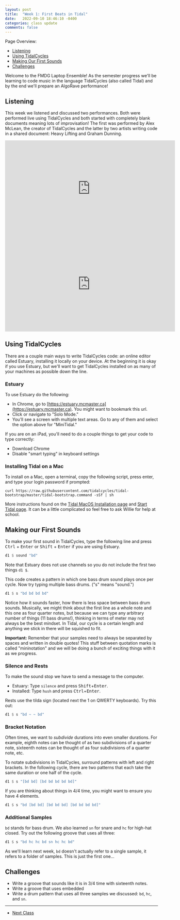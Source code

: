 ```yaml
---
layout: post
title:  "Week 1: First Beats in Tidal"
date:   2022-09-10 18:46:10 -0400
categories: class update
comments: false
---
```


Page Overview:
* [Listening](#listening)
* [Using TidalCycles](#using-tidalcycles)
* [Making Our First Sounds](#making-our-first-sounds)
* [Challenges](#challenges)

Welcome to the FMDG Laptop Ensemble! As the semester progress we'll be learning to code music in the language TidalCycles (also called Tidal) and by the end we'll prepare an AlgoRave performance!

## Listening
This week we listened and discussed two performances. Both were performed live using TidalCycles and both started with completely blank documents meaning lots of improvisation! The first was performed by Alex McLean, the creator of TidalCycles and the latter by two artists writing code in a shared document: Heavy Lifting and Graham Dunning.

<iframe width="560" height="315" src="https://www.youtube-nocookie.com/embed/Tjf-NJNfOP4?start=6165" title="YouTube video player" frameborder="0" allow="accelerometer; autoplay; clipboard-write; encrypted-media; gyroscope; picture-in-picture" allowfullscreen></iframe>

<iframe width="560" height="315" src="https://www.youtube-nocookie.com/embed/ca3J1cztnrc" title="YouTube video player" frameborder="0" allow="accelerometer; autoplay; clipboard-write; encrypted-media; gyroscope; picture-in-picture" allowfullscreen></iframe>

## Using TidalCycles
There are a couple main ways to write TidalCycles code: an online editor called Estuary, installing it locally on your device. At the beginning it is okay if you use Estuary, but we'll want to get TidalCycles installed on as many of your machines as possible down the line.

### Estuary
To use Estuary do the following:
* In Chrome, go to [https://estuary.mcmaster.ca](https://estuary.mcmaster.ca). You might want to bookmark this url.
* Click or navigate to "Solo Mode."
* You'll see a screen with multiple text areas. Go to any of them and select the option above for "MiniTidal."

If you are on an iPad, you'll need to do a couple things to get your code to type correctly:
* Download Chrome
* Disable "smart typing" in keyboard settings

### Installing Tidal on a Mac
To install on a Mac, open a terminal, copy the following script, press enter, and type your login password if prompted:
```console
curl https://raw.githubusercontent.com/tidalcycles/tidal-bootstrap/master/tidal-bootstrap.command -sSf | sh
```
More instructions found on the [Tidal MacOS Installation page](http://tidalcycles.org/docs/getting-started/macos_install) and [Start Tidal page](http://tidalcycles.org/docs/getting-started/tidal_start). It can be a little complicated so feel free to ask Willie for help at school.

## Making our First Sounds
To make your first sound in TidalCycles, type the following line and press <kbd>Ctrl</kbd> + <kbd>Enter</kbd> or <kbd>Shift</kbd> + <kbd>Enter</kbd> if you are using Estuary.

```haskell
d1 $ sound "bd"
```
Note that Estuary does not use channels so you do not include the first two things `d1 $`.

This code creates a pattern in which one bass drum sound plays once per cycle. Now try typing multiple bass drums. ("s" means "sound.")

```haskell
d1 $ s "bd bd bd bd"
```
Notice how it sounds faster, how there is less space between bass drum sounds. Musically, we might think about the first line as a whole note and this one as four quarter notes, but because we can type any arbitrary number of things (11 bass drums!), thinking in terms of meter may not always be the best mindset. In Tidal, our cycle is a certain length and anything we stick in there will be squished to fit.

**Important:** Remember that your samples need to always be separated by spaces and written in double quotes! This stuff between quotation marks is called "mininotation" and we will be doing a bunch of exciting things with it as we progress.

### Silence and Rests
To make the sound stop we have to send a message to the computer.
* Estuary: Type `silence` and press <kbd>Shift</kbd>+<kbd>Enter</kbd>.
* Installed: Type `hush` and press <kbd>Ctrl</kbd>+<kbd>Enter</kbd>.

Rests use the tilda sign (located next the 1 on QWERTY keyboards). Try this out:

```haskell
d1 $ s "bd ~ ~ bd"
```

### Bracket Notation
Often times, we want to *subdivide* durations into even smaller durations. For example, eighth notes can be thought of as two subdivisions of a quarter note, sixteenth notes can be thought of as four subdivisions of a quarter note, etc. 

To notate subdivisions in TidalCycles, surround patterns with left and right brackets. In the following cycle, there are two patterns that each take the same duration or one half of the cycle.

```haskell
d1 $ s "[bd bd] [bd bd bd bd bd]"
```
If you are thinking about things in 4/4 time, you might want to ensure you have 4 elements.

```haskell
d1 $ s "bd [bd bd] [bd bd bd] [bd bd bd bd]"
```

### Additional Samples
`bd` stands for bass drum. We also learned `sn` for snare and `hc` for high-hat closed. Try out the following groove that uses all three:

```haskell
d1 $ s "bd hc hc bd sn hc hc bd"
```
As we'll learn next week, `bd` doesn't actually refer to a single sample, it refers to a folder of samples. This is just the first one...

## Challenges
* Write a groove that sounds like it is in 3/4 time with sixteenth notes.
* Write a groove that uses embedded 
* Write a drum pattern that uses all three samples we discussed: `bd`, `hc`, and `sn`. 

---
* [Next Class](/laptopclass/class/update/2022/09/16/week2.html)